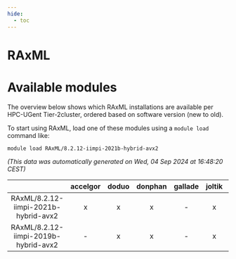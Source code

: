 ```yaml
---
hide:
  - toc
---
```


RAxML
=====

# Available modules


The overview below shows which RAxML installations are available per HPC-UGent Tier-2cluster, ordered based on software version (new to old).

To start using RAxML, load one of these modules using a `module load` command like:

```shell
module load RAxML/8.2.12-iimpi-2021b-hybrid-avx2
```

*(This data was automatically generated on Wed, 04 Sep 2024 at 16:48:20 CEST)*  

| |accelgor|doduo|donphan|gallade|joltik|shinx|skitty|
| :---: | :---: | :---: | :---: | :---: | :---: | :---: | :---: |
|RAxML/8.2.12-iimpi-2021b-hybrid-avx2|x|x|x|-|x|-|x|
|RAxML/8.2.12-iimpi-2019b-hybrid-avx2|-|x|x|-|x|-|x|
